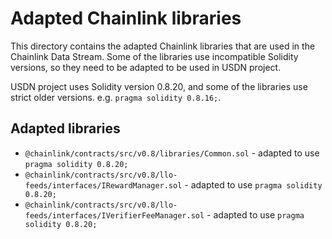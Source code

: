 # Adapted Chainlink libraries

This directory contains the adapted Chainlink libraries that are used in the Chainlink Data Stream.
Some of the libraries use incompatible Solidity versions, so they need to be adapted to be used in USDN project.  

USDN project uses Solidity version 0.8.20, and some of the libraries use strict older versions.
e.g. `pragma solidity 0.8.16;`.

## Adapted libraries

 - `@chainlink/contracts/src/v0.8/libraries/Common.sol` - adapted to use `pragma solidity 0.8.20;`
 - `@chainlink/contracts/src/v0.8/llo-feeds/interfaces/IRewardManager.sol` - adapted to use `pragma solidity 0.8.20;`
 - `@chainlink/contracts/src/v0.8/llo-feeds/interfaces/IVerifierFeeManager.sol` - adapted to use `pragma solidity 0.8.20;`